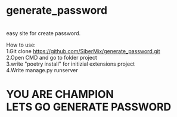 # generate_password
<br>
easy site for create password.


How to use:
<br>
1.Git clone https://github.com/SiberMix/generate_password.git<br>
2.Open CMD and go to folder project<br>
3.write "poetry install" for initizial extensions project<br>
4.Write manage.py runserver<br>

<h1>YOU ARE CHAMPION <br> LETS GO GENERATE PASSWORD</h1>
